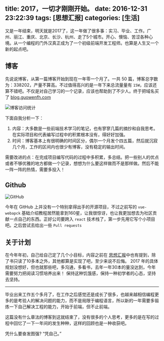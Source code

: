 title: 2017，一切才刚刚开始。
date: 2016-12-31 23:22:39
tags: [思想汇报]
categories: [生活]
---

又是一年结束，明天就是2017了，这一年做了很多事：实习、毕业、工作。广州、丽江、重庆、北京、长沙、杭州、走了5个城市。开心、懊恼、苦涩各种心境。从一个编程的门外汉真正成为了一个初级前端开发工程师。也算是人生又一个新的起点吧。

## 博客
先说说博客，从第一篇博客开始到现在一年零一个月了。一共 50 篇，博客总字数为：338202，产量不算高。不过值得高兴的是一年下来总流量量有 `15W`，应该还算不错吧。不仅是对自己学习的一个记录，应该也帮助到了不少人。终于把域名买了 [blog.guowenfh.com](http://blog.guowenfh.com)

![博客访问统计](https://ww4.sinaimg.cn/large/006tKfTcgw1fbab295cyqj31kw1hah2h.jpg)

下面自我分析一下：
1. 内容：大多数是一些前端技术学习的笔记，也有寥寥几篇的摘抄和自我思考。在实际项目和代表编写过程中的积累根本没有，得好好加强。
2. 时间：博客基本上有很明确的时间区分，偶尔一个月发个四五篇，然后就沉寂几个月，工作的区间内也很少有博客，没有稳定的输出时间。

需要改进的点：在完成项目编写代码的过程中多积累，多总结。把一些别人的优点或者不够优雅的地方都做一个记录，想想为什么要这样做而不是那样做。然后不能一阵一阵的热情，需要多投入！

## Github

![GitHub](https://ww3.sinaimg.cn/large/006tKfTcgw1fbab18w6evj315w0tyjxl.jpg)

今年在 GitHub 上并没有一个特别拿得出手的开源项目，不过之前写的 `vue-webapck` 基础介绍教程居然能拿到160星，让我很惊讶，也让我更加想去为社区贡献一点自己的东西。正好公司要跨入 `react` 技术栈了，第一步先用它写个小项目吧。之后尝试去给出一些 `Pull requests`

## 关于计划

在今年年初，自己给自己定了几个小目标，内容之前在 [思想汇报](http://bolg.guowenfh.com/2016/07/03/thoughtReport-2016-07-03/)中也有提到，除了书只读了10多本之外，其他都算是实现了吧，至少来说不后悔。
2017 年的具体规划没想好，但也就那些吧，多沟通，多看书，去年一年30本的量没达到，今年需要努力把阅读习惯培养出来！
保持这种饥饿感，保持一种初学者的心态，坚持去坚持。

-------
毕业出来工作五个多月了，在工作之后感觉还是成长了很多，也越来越相信编程更多的是考验人的解决问题的能力，而不是局限于编程语言，所以新的一年需要多锻炼一下自己解决工程的能力，开始于前端，但不止前端。

这篇没有什么章法的博客到这就结束了，没有很多的个人思考，更多的是在写的过程中回忆了一下一年间的发生种种，这样的回顾也是一种收获吧。


凭什么要奋发图强? “凭自己。”
